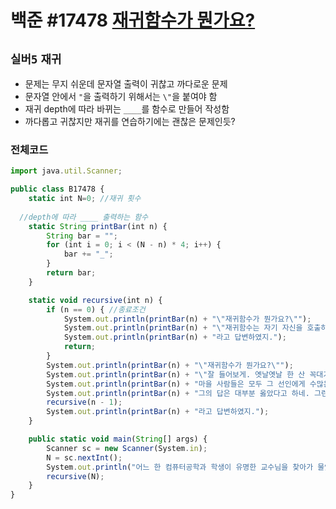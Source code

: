 # 백준 #17478 [재귀함수가 뭔가요?](https://www.acmicpc.net/problem/17478)
`실버5` `재귀`
---
- 문제는 무지 쉬운데 문자열 출력이 귀찮고 까다로운 문제
- 문자열 안에서 `"`을 출력하기 위해서는 `\"`을 붙여야 함
- 재귀 depth에 따라 바뀌는 `____`를 함수로 만들어 작성함
- 까다롭고 귀찮지만 재귀를 연습하기에는 괜찮은 문제인듯?

### 전체코드
```jsx
import java.util.Scanner;

public class B17478 {
	static int N=0; //재귀 횟수
  
  //depth에 따라 ____ 출력하는 함수
	static String printBar(int n) {
		String bar = "";
		for (int i = 0; i < (N - n) * 4; i++) {
			bar += "_";
		}
		return bar;
	}

	static void recursive(int n) {
		if (n == 0) { //종료조건
			System.out.println(printBar(n) + "\"재귀함수가 뭔가요?\"");
			System.out.println(printBar(n) + "\"재귀함수는 자기 자신을 호출하는 함수라네\"");
			System.out.println(printBar(n) + "라고 답변하였지.");
			return;
		}
		System.out.println(printBar(n) + "\"재귀함수가 뭔가요?\"");
		System.out.println(printBar(n) + "\"잘 들어보게. 옛날옛날 한 산 꼭대기에 이세상 모든 지식을 통달한 선인이 있었어.");
		System.out.println(printBar(n) + "마을 사람들은 모두 그 선인에게 수많은 질문을 했고, 모두 지혜롭게 대답해 주었지.");
		System.out.println(printBar(n) + "그의 답은 대부분 옳았다고 하네. 그런데 어느 날, 그 선인에게 한 선비가 찾아와서 물었어.\"");
		recursive(n - 1);
		System.out.println(printBar(n) + "라고 답변하였지.");
	}

	public static void main(String[] args) {
		Scanner sc = new Scanner(System.in);
		N = sc.nextInt();
		System.out.println("어느 한 컴퓨터공학과 학생이 유명한 교수님을 찾아가 물었다.");
		recursive(N);
	}
}
```
